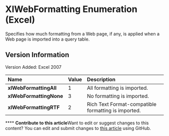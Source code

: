 
# XlWebFormatting Enumeration (Excel)

Specifies how much formatting from a Web page, if any, is applied when a Web page is imported into a query table.


## Version Information

Version Added: Excel 2007 



|**Name**|**Value**|**Description**|
|:-----|:-----|:-----|
| **xlWebFormattingAll**|1|All formatting is imported.|
| **xlWebFormattingNone**|3|No formatting is imported.|
| **xlWebFormattingRTF**|2|Rich Text Format-compatible formatting is imported.|

****   **Contribute to this article**Want to edit or suggest changes to this content? You can edit and submit changes to  [this article](https://github.com/jhershey00/VBA_Excel_Test/OpenXMLCon/articles/535c301d-8f38-360c-bdd0-316ecb074bd5.md) using GitHub.

